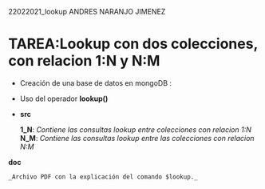 22022021_lookup ANDRES NARANJO JIMENEZ

# TAREA:Lookup con dos colecciones, con relacion 1:N y N:M
* Creación de una base de datos en mongoDB :
* Uso del operador **lookup()**
           
* **src**

    **1_N**: _Contiene las consultas lookup entre colecciones con relacion 1:N_
    **N_M**: _Contiene las consultas lookup entre las colecciones con relacion N:M_

**doc**

    _Archivo PDF con la explicación del comando $lookup._ 
